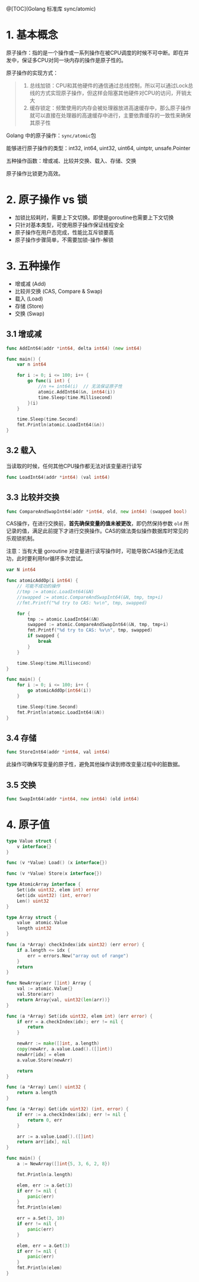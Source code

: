 @[TOC](Golang 标准库 sync/atomic)


# 1. 基本概念

原子操作：指的是一个操作或一系列操作在被CPU调度的时候不可中断。即在并发中，保证多CPU对同一块内存的操作是原子性的。

原子操作的实现方式：

> 1. 总线加锁：CPU和其他硬件的通信通过总线控制，所以可以通过Lock总线的方式实现原子操作，但这样会阻塞其他硬件对CPU的访问，开销太大
> 2. 缓存锁定：频繁使用的内存会被处理器放进高速缓存中，那么原子操作就可以直接在处理器的高速缓存中进行，主要依靠缓存的一致性来确保其原子性

Golang 中的原子操作：`sync/atomic`包

能够进行原子操作的类型：int32, int64, uint32, uint64, uintptr, unsafe.Pointer

五种操作函数：增或减、比较并交换、载入、存储、交换

原子操作比锁更为高效。



# 2. 原子操作 vs 锁

- 加锁比较耗时，需要上下文切换。即使是goroutine也需要上下文切换
- 只针对基本类型，可使用原子操作保证线程安全
- 原子操作在用户态完成，性能比互斥锁要高
- 原子操作步骤简单，不需要加锁-操作-解锁



# 3. 五种操作

- 增或减 (Add)
- 比较并交换 (CAS, Compare & Swap) 
- 载入 (Load)
- 存储 (Store)
- 交换 (Swap)



## 3.1 增或减

```go
func AddInt64(addr *int64, delta int64) (new int64)
```

```go
func main() {
	var n int64

	for i := 0; i <= 100; i++ {
		go func(i int) {
			//n += int64(i)  // 无法保证原子性
			atomic.AddInt64(&n, int64(i))
			time.Sleep(time.Millisecond)
		}(i)
	}

	time.Sleep(time.Second)
	fmt.Println(atomic.LoadInt64(&n))
}
```



## 3.2 载入 

当读取的时候，任何其他CPU操作都无法对该变量进行读写

```go
func LoadInt64(addr *int64) (val int64)
```



## 3.3 比较并交换

```go
func CompareAndSwapInt64(addr *int64, old, new int64) (swapped bool)
```

CAS操作，在进行交换前，**首先确保变量的值未被更改**，即仍然保持参数 `old` 所记录的值，满足此前提下才进行交换操作。CAS的做法类似操作数据库时常见的乐观锁机制。

注意：当有大量 goroutine 对变量进行读写操作时，可能导致CAS操作无法成功，此时要利用for循环多次尝试。

```go
var N int64

func atomicAddOp(i int64) {
	// 可能不成功的操作
	//tmp := atomic.LoadInt64(&N)
	//swapped := atomic.CompareAndSwapInt64(&N, tmp, tmp+i)
	//fmt.Printf("%d try to CAS: %v\n", tmp, swapped)

	for {
		tmp := atomic.LoadInt64(&N)
		swapped := atomic.CompareAndSwapInt64(&N, tmp, tmp+i)
		fmt.Printf("%d try to CAS: %v\n", tmp, swapped)
		if swapped {
			break
		}
	}

	time.Sleep(time.Millisecond)
}

func main() {
	for i := 0; i <= 100; i++ {
		go atomicAddOp(int64(i))
	}

	time.Sleep(time.Second)
	fmt.Println(atomic.LoadInt64(&N))
}
```



## 3.4 存储

```go
func StoreInt64(addr *int64, val int64)
```

此操作可确保写变量的原子性，避免其他操作读到修改变量过程中的脏数据。



## 3.5 交换

```go
func SwapInt64(addr *int64, new int64) (old int64)
```



# 4. 原子值

```go
type Value struct {
	v interface{}
}

func (v *Value) Load() (x interface{})

func (v *Value) Store(x interface{})
```



```go
type AtomicArray interface {
	Set(idx uint32, elem int) error
	Get(idx uint32) (int, error)
	Len() uint32
}

type Array struct {
	value  atomic.Value
	length uint32
}

func (a *Array) checkIndex(idx uint32) (err error) {
	if a.length <= idx {
		err = errors.New("array out of range")
	}
	return
}

func NewArray(arr []int) Array {
	val := atomic.Value{}
	val.Store(arr)
	return Array{val, uint32(len(arr))}
}

func (a *Array) Set(idx uint32, elem int) (err error) {
	if err = a.checkIndex(idx); err != nil {
		return
	}

	newArr := make([]int, a.length)
	copy(newArr, a.value.Load().([]int))
	newArr[idx] = elem
	a.value.Store(newArr)

	return
}

func (a *Array) Len() uint32 {
	return a.length
}

func (a *Array) Get(idx uint32) (int, error) {
	if err := a.checkIndex(idx); err != nil {
		return 0, err
	}

	arr := a.value.Load().([]int)
	return arr[idx], nil
}

func main() {
	a := NewArray([]int{5, 3, 6, 2, 8})

	fmt.Println(a.length)

	elem, err := a.Get(3)
	if err != nil {
		panic(err)
	}
	fmt.Println(elem)

	err = a.Set(3, 10)
	if err != nil {
		panic(err)
	}

	elem, err = a.Get(3)
	if err != nil {
		panic(err)
	}
	fmt.Println(elem)
}
```

